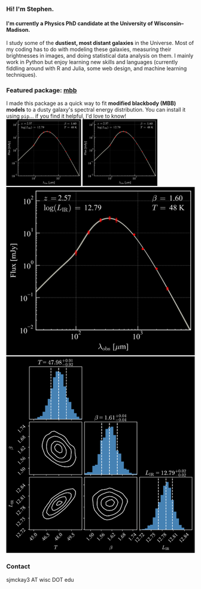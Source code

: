 ### Hi! I'm Stephen. 

#### I'm currently a Physics PhD candidate at the University of Wisconsin–Madison.

I study some of the **dustiest, most distant galaxies** in the Universe. Most of my coding has to do with modeling these galaxies, measuring their brightnesses in images, and doing statistical data analysis on them. I mainly work in Python but enjoy learning new skills and languages (currently fiddling around with R and Julia, some web design, and machine learning techniques).

### Featured package: [mbb](https://github.com/sjmckay/mbb)

I made this package as a quick way to fit **modified blackbody (MBB) models** to a dusty galaxy's spectral energy distribution. You can install it using `pip`... if you find it helpful, I'd love to know!
<img src="mbb_example.png" width="200" title=""/>
<img src="mbb_example.png" width="200" title=""/>
![](mbb_example.png)
![](corner_example.png)


### Contact
sjmckay3 AT wisc DOT edu
